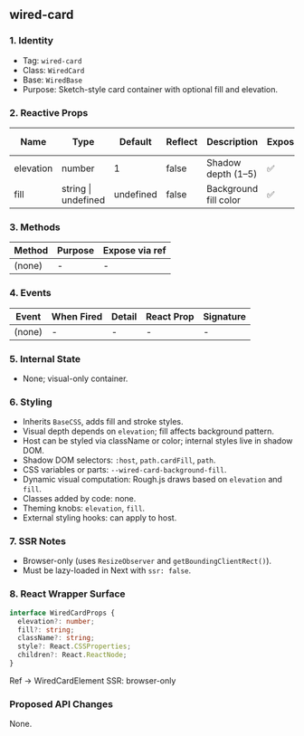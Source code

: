 ## wired-card

### 1. Identity
- Tag: `wired-card`
- Class: `WiredCard`
- Base: `WiredBase`
- Purpose: Sketch-style card container with optional fill and elevation.

### 2. Reactive Props
| Name | Type | Default | Reflect | Description | Expose | React Name |
|------|------|----------|----------|--------------|---------|-------------|
| elevation | number | 1 | false | Shadow depth (1–5) | ✅ | elevation |
| fill | string \| undefined | undefined | false | Background fill color | ✅ | fill |

### 3. Methods
| Method | Purpose | Expose via ref |
|---------|----------|----------------|
| (none) | - | - |

### 4. Events
| Event | When Fired | Detail | React Prop | Signature |
|--------|-------------|---------|-------------|------------|
| (none) | - | - | - | - |

### 5. Internal State
- None; visual-only container.

### 6. Styling
- Inherits `BaseCSS`, adds fill and stroke styles.
- Visual depth depends on `elevation`; fill affects background pattern.
- Host can be styled via className or color; internal styles live in shadow DOM.
- Shadow DOM selectors: `:host`, `path.cardFill`, `path`.
- CSS variables or parts: `--wired-card-background-fill`.
- Dynamic visual computation: Rough.js draws based on `elevation` and `fill`.
- Classes added by code: none.
- Theming knobs: `elevation`, `fill`.
- External styling hooks: can apply to host.

### 7. SSR Notes
- Browser-only (uses `ResizeObserver` and `getBoundingClientRect()`).
- Must be lazy-loaded in Next with `ssr: false`.

### 8. React Wrapper Surface
```ts
interface WiredCardProps {
  elevation?: number;
  fill?: string;
  className?: string;
  style?: React.CSSProperties;
  children?: React.ReactNode;
}
```
Ref → WiredCardElement
SSR: browser-only

### Proposed API Changes
None.